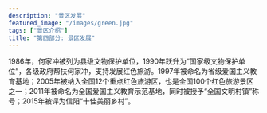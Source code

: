```yaml
---
description: "景区发展"
featured_image: "/images/green.jpg"
tags: ["景区介绍"]
title: "第四部分: 景区发展"
---
```


1986年，何家冲被列为县级文物保护单位，1990年跃升为“国家级文物保护单位”，各级政府帮扶何家冲，支持发展红色旅游。1997年被命名为省级爱国主义教育基地；2005年被纳入全国12个重点红色旅游区，也是全国100个红色旅游景区之一；2011年被命名为全国爱国主义教育示范基地，同时被授予“全国文明村镇”称号；2015年被评为信阳“十佳美丽乡村”。